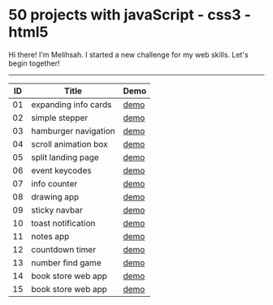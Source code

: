 # 50 projects with javaScript - css3 - html5
Hi there! I'm Melihsah. I started a new challenge for my web skills. Let's begin together!

-----------------------------------------------------------------------------------------------

| ID  | Title         | Demo        |
| ----|---------------|-------------|
| 01  | expanding info cards        | [demo](https://melihsahtulek.github.io/50-projects-with-javaScript/expanding-info-cards/) |
| 02  | simple stepper              | [demo](https://melihsahtulek.github.io/50-projects-with-javaScript/simple-form-stepper/)  |
| 03  | hamburger navigation        | [demo](https://melihsahtulek.github.io/50-projects-with-javaScript/hamburger-navigation/) |
| 04  | scroll animation box        | [demo](https://melihsahtulek.github.io/50-projects-with-javaScript/scroll-animation-box/) |
| 05  | split landing page          | [demo](https://melihsahtulek.github.io/50-projects-with-javaScript/split-landing-page/)   |
| 06  | event keycodes              | [demo](https://melihsahtulek.github.io/50-projects-with-javaScript/event-keycodes/)       |
| 07  | info counter                | [demo](https://melihsahtulek.github.io/50-projects-with-javaScript/info-counter/)         |
| 08  | drawing app                 | [demo](https://melihsahtulek.github.io/50-projects-with-javaScript/drawing-app/)          |
| 09  | sticky navbar               | [demo](https://melihsahtulek.github.io/50-projects-with-javaScript/sticky-navbar/)        |
| 10  | toast notification              | [demo](https://melihsahtulek.github.io/50-projects-with-javaScript/toast-notification/)        |
| 11  | notes app              | [demo](https://melihsahtulek.github.io/50-projects-with-javaScript/notes-app/)        |
| 12  | countdown timer              | [demo](https://melihsahtulek.github.io/50-projects-with-javaScript/countdown-timer/)        |
| 13  | number find game             | [demo](https://melihsahtulek.github.io/50-projects-with-javaScript/basic-number-game/)        |
| 14  | book store web app            | [demo](https://melihsahtulek.github.io/50-projects-with-javaScript/book-store-web-app/)        |
| 15  | book store web app            | [demo](https://melihsahtulek.github.io/50-projects-with-javaScript/password-generator-web-app/)        |
